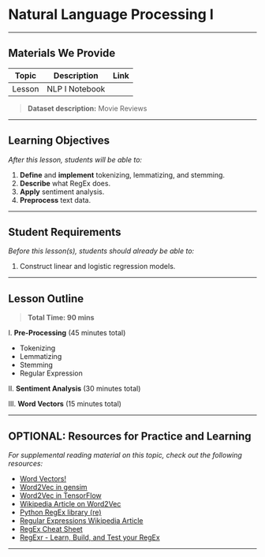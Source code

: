 # Natural Language Processing I

---

## Materials We Provide


| Topic | Description | Link |
| --- | --- | --- |
| Lesson | NLP I Notebook |

> **Dataset description:** Movie Reviews

---

## Learning Objectives

*After this lesson, students will be able to:*
1. **Define** and **implement** tokenizing, lemmatizing, and stemming.
2. **Describe** what RegEx does.
3. **Apply** sentiment analysis.
4. **Preprocess** text data.


---

## Student Requirements

*Before this lesson(s), students should already be able to:*

1. Construct linear and logistic regression models.

---

## Lesson Outline

> **Total Time: 90 mins**

I. **Pre-Processing** (45 minutes total)
- Tokenizing
- Lemmatizing
- Stemming
- Regular Expression

II. **Sentiment Analysis** (30 minutes total)

III. **Word Vectors** (15 minutes total)

---

## OPTIONAL: Resources for Practice and Learning

*For supplemental reading material on this topic, check out the following resources:*
- [Word Vectors!](https://blog.acolyer.org/2016/04/21/the-amazing-power-of-word-vectors/)
- [Word2Vec in gensim](https://radimrehurek.com/gensim/models/word2vec.html)
- [Word2Vec in TensorFlow](https://www.tensorflow.org/tutorials/word2vec)
- [Wikipedia Article on Word2Vec](https://en.wikipedia.org/wiki/Word2vec)
- [Python RegEx library (re)](https://docs.python.org/3/library/re.html)
- [Regular Expressions Wikipedia Article](https://en.wikipedia.org/wiki/Regular_expression#Patterns_for_non-regular_languages)
- [RegEx Cheat Sheet](http://www.rexegg.com/regex-quickstart.html)
- [RegExr - Learn, Build, and Test your RegEx](https://regexr.com/)
---
